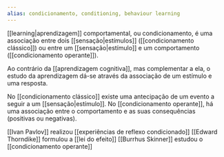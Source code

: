 ```yaml
---
alias: condicionamento, conditioning, behaviour learning
---
```


[[learning|aprendizagem]] comportamental, ou condicionamento, é uma associação entre dois [[sensação|estímulos]] ([[condicionamento clássico]]) ou entre um [[sensação|estímulo]] e um comportamento ([[condicionamento operante]]). 

Ao contrário da [[aprendizagem cognitiva]], mas complementar a ela, o estudo da aprendizagem dá-se através da associação de um estímulo e uma resposta.


No [[condicionamento clássico]] existe uma antecipação de um evento a seguir a um [[sensação|estímulo]]. No [[condicionamento operante]], há uma associação entre o comportamento e as suas consequências (positivas ou negativas).

[[Ivan Pavlov]] realizou [[experiências de reflexo condicionado]]
[[Edward Thorndike]] formulou a [[lei do efeito]]
[[Burrhus Skinner]] estudou o [[condicionamento operante]]


